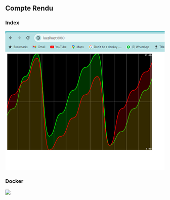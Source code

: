 <h2>Compte Rendu</h2>
<h3>Index</h3>
<img src="./Captures/kafka-stream.png">


<h3>Docker</h3>
<img src="./Captures/Docker-image.png">


